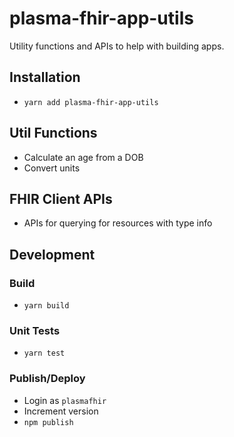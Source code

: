 # plasma-fhir-app-utils

Utility functions and APIs to help with building apps.

## Installation

* `yarn add plasma-fhir-app-utils`

## Util Functions

* Calculate an age from a DOB
* Convert units

## FHIR Client APIs

* APIs for querying for resources with type info

## Development

### Build

* `yarn build`

### Unit Tests

* `yarn test`

### Publish/Deploy

* Login as `plasmafhir`
* Increment version
* `npm publish`
